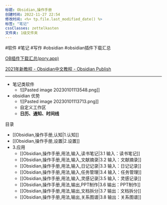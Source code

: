 ```yaml
---
标题: Obsidian,操作手册
创建时间: 2022-11-27 22:54
修改时间: <%+ tp.file.last_modified_date() %>
标签: "笔记" 
cssClasses: zettelkasten
文件夹: 1级文件夹
---
```

 
#软件 #笔记 #写作 #obsidian #obsidian插件下载汇总 

[OB插件下载汇总(pory.app)](https://ob.pory.app/) 

[2021年新教程 - Obsidian中文教程 - Obsidian Publish](https://publish.obsidian.md/chinesehelp/01+2021%E6%96%B0%E6%95%99%E7%A8%8B/2021%E5%B9%B4%E6%96%B0%E6%95%99%E7%A8%8B)

---
- 笔记类软件
	- ![[Pasted image 20230101113548.png]]
- obsidian 优势
	- ![[Pasted image 20230101113713.png]]
	- 自定义工作区
	- **日历、通知、时间线**

目录
- [[Obsidian,操作手册,认知|1.认知]]
- [[Obsidian,操作手册,设置|2.设置]]
- 3.应用
	-  [[Obsidian,操作手册,用法,输入,读书笔记|3.1 输入：读书笔记]]
	- [[Obsidian,操作手册,用法,输入,文献摘录|3.2 输入：文献摘录]]
	- [[Obsidian,操作手册,用法,输入,日记记录|3.3 输入：日记记录]]
	- [[Obsidian,操作手册,用法,输入,任务管理|3.4 输入：任务管理]]
	- [[Obsidian,操作手册,用法,输入,灵感记录|3.5 输入：灵感记录]]
	- [[Obsidian,操作手册,用法,输出,PPT制作|3.6 输出：PPT制作]]
	- [[Obsidian,操作手册,用法,输出,文档拆分|3.7 输出：文档拆分]]
	- [[Obsidian,操作手册,用法,输出,关系图谱|3.8 输出：关系图谱]]






